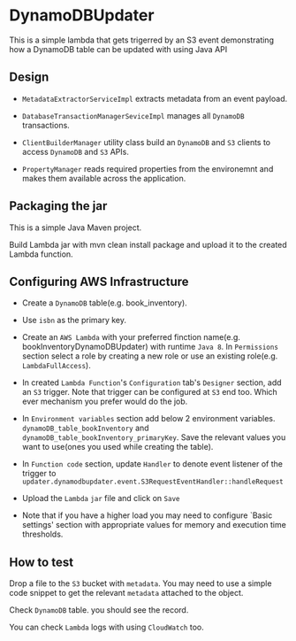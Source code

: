 # DynamoDBUpdater
This is a simple lambda that gets trigerred by an S3 event demonstrating how a DynamoDB table can be updated with using Java API

## Design
* `MetadataExtractorServiceImpl` extracts metadata from an event payload.

* `DatabaseTransactionManagerSeviceImpl` manages all `DynamoDB` transactions.

* `ClientBuilderManager` utility class build an `DynamoDB` and `S3` clients to access `DynamoDB` and `S3` APIs.

* `PropertyManager` reads required properties from the environemnt and makes them available across the application.

## Packaging the jar
This is a simple Java Maven project.

Build Lambda jar with mvn clean install package and upload it to the created Lambda function.

## Configuring AWS Infrastructure
* Create a `DynamoDB` table(e.g. book_inventory).

* Use `isbn` as the primary key.

* Create an `AWS Lambda` with your preferred finction name(e.g. bookInventoryDynamoDBUpdater) with runtime `Java 8`. In `Permissions` section select a role by creating a new role or use an existing role(e.g. `LambdaFullAccess`).

* In created `Lambda Function`'s `Configuration` tab's `Designer` section, add an `S3` trigger. Note that trigger can be configured at `S3` end too. Which ever mechanism you prefer would do the job.

* In `Environment variables` section add below 2 environment variables.
`dynamoDB_table_bookInventory` and `dynamoDB_table_bookInventory_primaryKey`.
Save the relevant values you want to use(ones you used while creating the table).

* In `Function code` section, update `Handler` to denote event listener of the trigger to `updater.dynamodbupdater.event.S3RequestEventHandler::handleRequest`

* Upload the `Lambda` `jar` file and click on `Save`

* Note that if you have a higher load you may need to configure `Basic settings' section with appropriate values for memory and execution time thresholds.

## How to test
Drop a file to the `S3` bucket with `metadata`. You may need to use a simple code snippet to get the relevant `metadata` attached to the object.

Check `DynamoDB` table. you should see the record.

You can check `Lambda` logs with using `CloudWatch` too.

